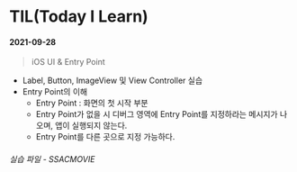 # TIL(Today I Learn)



#### 2021-09-28

> iOS UI & Entry Point

- Label, Button, ImageView 및 View Controller 실습
- Entry Point의 이해
  - Entry Point : 화면의 첫 시작 부분
  - Entry Point가 없을 시 디버그 영역에 Entry Point를 지정하라는 메시지가 나오며,  앱이 실행되지 않는다.
  - Entry Point를 다른 곳으로 지정 가능하다.

###### 실습 파일 - SSACMOVIE

